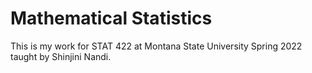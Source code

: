 # Mathematical Statistics
This is my work for STAT 422 at Montana State University Spring 2022 taught by Shinjini Nandi.


